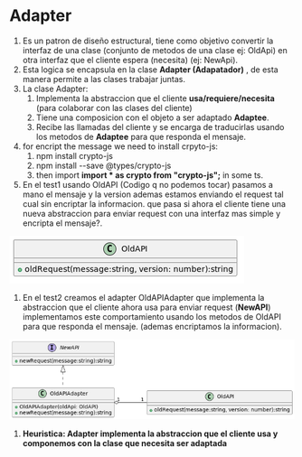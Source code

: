 # Adapter
1. Es un patron de diseño estructural, tiene como objetivo convertir la interfaz de una clase (conjunto de metodos de una clase ej: OldApi) en otra interfaz que el cliente espera (necesita) (ej: NewApi). 
1. Esta logica se encapsula en la clase **Adapter (Adapatador)** , de esta manera permite a las clases trabajar juntas. 
1. La clase Adapter:
    1. Implementa la abstraccion que el cliente **usa/requiere/necesita** (para colaborar con las clases del cliente)
    1. Tiene una composicion con el objeto a ser adaptado **Adaptee**. 
    1. Recibe las llamadas del cliente y se encarga de traducirlas usando los metodos de **Adaptee** para que responda el mensaje.
1. for encript the message we need to install crpyto-js: 
    1. npm install crypto-js
    1. npm install --save @types/crypto-js
    1. then import **import * as crypto from "crypto-js";** in some ts. 
1. En el test1 usando OldAPI (Codigo q no podemos tocar) pasamos a mano el mensaje y la version ademas estamos enviando el request tal cual sin encriptar la informacion. que pasa si ahora el cliente tiene una nueva abstraccion para enviar request con una interfaz mas simple y encripta el mensaje?.

<img src="../../diagrams/Adapter/img/iteration1.png">

1. En el test2 creamos el adapter OldAPIAdapter que implementa la abstraccion que el cliente ahora usa  para enviar request (**NewAPI**)
    implementamos este comportamiento usando los metodos de OldAPI para que responda el mensaje. (ademas encriptamos la informacion).

<img src="../../diagrams/Adapter/img/iteration2.png">

1. **Heuristica: Adapter implementa la abstraccion que el cliente usa y componemos con la clase que necesita ser adaptada**


